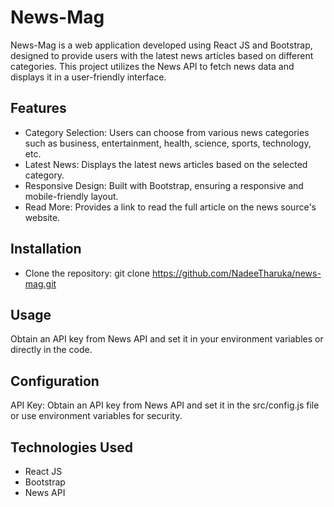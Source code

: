 # News-Mag
News-Mag is a web application developed using React JS and Bootstrap, designed to provide users with the latest news articles based on different categories. This project utilizes the News API to fetch news data and displays it in a user-friendly interface.

## Features
- Category Selection: Users can choose from various news categories such as business, entertainment, health, science, sports, technology, etc.
- Latest News: Displays the latest news articles based on the selected category.
- Responsive Design: Built with Bootstrap, ensuring a responsive and mobile-friendly layout.
- Read More: Provides a link to read the full article on the news source's website.

## Installation
- Clone the repository: git clone https://github.com/NadeeTharuka/news-mag.git

## Usage
Obtain an API key from News API and set it in your environment variables or directly in the code.

## Configuration
API Key: Obtain an API key from News API and set it in the src/config.js file or use environment variables for security.

## Technologies Used
- React JS
- Bootstrap
- News API
